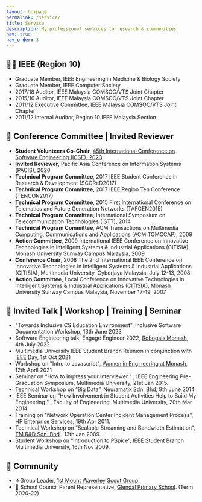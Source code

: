 ```yaml
---
layout: boxpage
permalink: /service/
title: Service
description: My professional services to research & communities
nav: true
nav_order: 3
---
```


## 👨‍💻 IEEE (Region 10)
- Graduate Member, IEEE Engineering in Medicine & Biology Society
- Graduate Member, IEEE Computer Society
- 2017/18 Auditor, IEEE Malaysia COMSOC/VTS Joint Chapter
- 2015/16 Auditor, IEEE Malaysia COMSOC/VTS Joint Chapter
- 2011/12 Executive Committee, IEEE Malaysia COMSOC/VTS Joint Chapter
- 2011/12 Internal Auditor, Region 10 IEEE Malaysia Section


## 📜 Conference Committee | Invited Reviewer
- **Student Volunteers Co-Chair**, [45th International Conference on Software Engineering (ICSE), 2023](https://conf.researchr.org/home/icse-2023)
- **Invited Reviewer**, Pacific Asia Conference on Information Systems (PACIS), 2020
- **Technical Program Committee**, 2017 IEEE Student Conference in Research & Development (SCOReD2017)
- **Technical Program Committee**, 2017 IEEE Region Ten Conference (TENCON2017)
- **Technical Program Committee**, 2015 First International Conference on Telematics and Future Generation Networks (TAFGEN2015)
- **Technical Program Committee**, International Symposium on Telecommunication Technologies (ISTT), 2014
- **Technical Program Committee**, ACM Transactions on Multimedia Computing, Communications and Applications (ACM TOMCCAP), 2009​
- **​Action Committee**, 2009 International IEEE Conference on Innovative Technologies in Intelligent Systems & Industrial Applications (CITISIA), Monash University Sunway Campus Malaysia, 2009
- **Conference Chair**, 2008 The 2nd International IEEE Conference on Innovative Technologies in Intelligent Systems & Industrial Applications (CITISIA), Multimedia University, Cyberjaya Malaysia, July 12-13, 2008
- **Action Committee**, Local Conference on Innovative Technologies in Intelligent Systems & Industrial Applications (CITISIA), Monash University Sunway Campus Malaysia, November 17-19, 2007


## 🎤 Invited Talk | Workshop | Training | Seminar
- "Towards Inclusive CS Education Environment", Inclusive Software Documentation Workshop, 13th June 2023
- Software Engineering talk, Engage Engineer 2022, [Robogals Monash](https://www.robogalsvic.org/monash-1), 4th July 2022
- Multimedia University IEEE Student Branch Reunion in conjunction with [IEEE Day](https://ieeeday.org/), 1st Oct 2021
- Workshop on "Intro to Javascript", [Women in Engineering at Monash](https://womeninengatmonash.com/), 12th April 2021
- Seminar  on “How to impress your interviewer " , IEEE Engineering Pre-Graduation Symposium, Multimedia University, 21st Jan 2015.
- Technical Workshop on “Big Data”, [Neuramatix Sdn. Bhd](https://neuramatix.com/), 9th June 2014
- IEEE Seminar on “How Involvement in Student Activities Help to Build My Engineering " , Faculty of Engineering, Multimedia University, 20th Mar 2014.
- Training on “Network Operation Center Incident Management Process”, HP Enterprise Services, 19th Apr 2011.
- Technical Workshop on “Scalable Streaming and Bandwidth Estimation”, [TM R&D Sdn. Bhd](https://www.tmrnd.com.my/) , 13th Jan 2009.
- Student Workshop on “Introduction to PSpice”, IEEE Student Branch Multimedia University, 16th Nov 2009.

## 🏡 Community
- ⚜️Group Leader, [1st Mount Waverley Scout Group](https://www.1stmtwaverleyscouts.org.au/).
- 🏫 School Council Parent Representative, [Glendal Primary School](https://www.glendalps.vic.edu.au/). (Term 2020-22)
